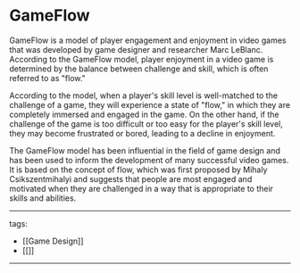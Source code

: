 # GameFlow

GameFlow is a model of player engagement and enjoyment in video games that was developed by game designer and researcher Marc LeBlanc. According to the GameFlow model, player enjoyment in a video game is determined by the balance between challenge and skill, which is often referred to as "flow."

According to the model, when a player's skill level is well-matched to the challenge of a game, they will experience a state of "flow," in which they are completely immersed and engaged in the game. On the other hand, if the challenge of the game is too difficult or too easy for the player's skill level, they may become frustrated or bored, leading to a decline in enjoyment.

The GameFlow model has been influential in the field of game design and has been used to inform the development of many successful video games. It is based on the concept of flow, which was first proposed by Mihaly Csikszentmihalyi and suggests that people are most engaged and motivated when they are challenged in a way that is appropriate to their skills and abilities.

---
tags:
  - [[Game Design]]
  - [[]]
---
